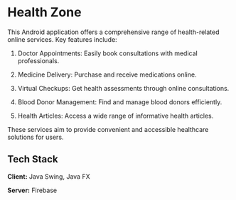 
# Health Zone

This Android application offers a comprehensive range of health-related online services. Key features include:

 1. Doctor Appointments: 
 Easily book consultations with medical professionals.

 2. Medicine Delivery:
  Purchase and receive medications online.

3. Virtual Checkups:
 Get health assessments through online consultations.

4. Blood Donor Management: 
Find and manage blood donors efficiently.

5. Health Articles: 
  Access a wide range of informative health articles.

These services aim to provide convenient and accessible healthcare solutions for users.  


## Tech Stack

**Client:** Java Swing, Java FX

**Server:** Firebase

